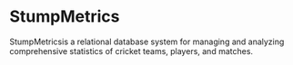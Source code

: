 # StumpMetrics
StumpMetricsis a relational database system for managing and analyzing comprehensive statistics of cricket teams, players, and matches.
